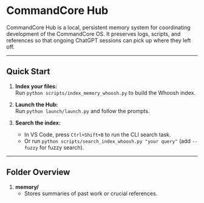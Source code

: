 # CommandCore Hub

CommandCore Hub is a local, persistent memory system for coordinating development of the CommandCore OS. 
It preserves logs, scripts, and references so that ongoing ChatGPT sessions can pick up where they left off.

---

## Quick Start

1. **Index your files:**  
   Run `python scripts/index_memory_whoosh.py` to build the Whoosh index.

2. **Launch the Hub:**  
   Run `python launch/launch.py` and follow the prompts.

3. **Search the index:**  
   - In VS Code, press `Ctrl+Shift+B` to run the CLI search task.
   - Or run `python scripts/search_index_whoosh.py "your query"` (add `--fuzzy` for fuzzy search).

---

## Folder Overview

1. **memory/**  
   - Stores summaries of past work or crucial references.
